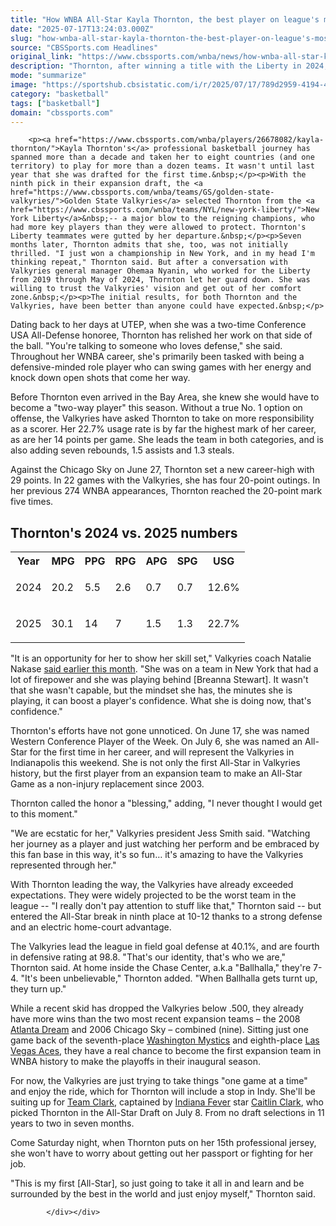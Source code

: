 ```yaml
---
title: "How WNBA All-Star Kayla Thornton, the best player on league's most surprising team, made a home with Valkyries"
date: "2025-07-17T13:24:03.000Z"
slug: "how-wnba-all-star-kayla-thornton-the-best-player-on-league's-most-surprising-team-made-a-home-with-valkyries"
source: "CBSSports.com Headlines"
original_link: "https://www.cbssports.com/wnba/news/how-wnba-all-star-kayla-thornton-the-best-player-on-leagues-most-surprising-team-made-a-home-with-valkyries/"
description: "Thornton, after winning a title with the Liberty in 2024, has been a star for the expansion team in 2025"
mode: "summarize"
image: "https://sportshub.cbsistatic.com/i/r/2025/07/17/789d2959-4194-455d-a9ae-0fb1848ed84a/thumbnail/1200x675/0e5c68ad8d38ef130f51e5331700a20d/kayla-thornton-getty.png"
category: "basketball"
tags: ["basketball"]
domain: "cbssports.com"
---
```

<div id="readability-page-1" class="page"><div>
        
        
                            
                
        <p><a href="https://www.cbssports.com/wnba/players/26678082/kayla-thornton/">Kayla Thornton's</a> professional basketball journey has spanned more than a decade and taken her to eight countries (and one territory) to play for more than a dozen teams. It wasn't until last year that she was drafted for the first time.&nbsp;</p><p>With the ninth pick in their expansion draft, the <a href="https://www.cbssports.com/wnba/teams/GS/golden-state-valkyries/">Golden State Valkyries</a> selected Thornton from the <a href="https://www.cbssports.com/wnba/teams/NYL/new-york-liberty/">New York Liberty</a>&nbsp;-- a major blow to the reigning champions, who had more key players than they were allowed to protect. Thornton's Liberty teammates were gutted by her departure.&nbsp;</p><p>Seven months later, Thornton admits that she, too, was not initially thrilled. "I just won a championship in New York, and in my head I'm thinking repeat," Thornton said. But after a conversation with Valkyries general manager Ohemaa Nyanin, who worked for the Liberty from 2019 through May of 2024, Thornton let her guard down. She was willing to trust the Valkyries' vision and get out of her comfort zone.&nbsp;</p><p>The initial results, for both Thornton and the Valkyries, have been better than anyone could have expected.&nbsp;</p>
        


<p>Dating back to her days at UTEP, when she was a two-time Conference USA All-Defense honoree, Thornton has relished her work on that side of the ball. "You're talking to someone who loves defense," she said. Throughout her WNBA career, she's primarily been tasked with being a defensive-minded role player who can swing games with her energy and knock down open shots that come her way.&nbsp;</p><p>Before Thornton even arrived in the Bay Area, she knew she would have to become a "two-way player" this season. Without a true No. 1 option on offense, the Valkyries have asked Thornton to take on more responsibility as a scorer. Her 22.7% usage rate is by far the highest mark of her career, as are her 14 points per game. She leads the team in both categories, and is also adding seven rebounds, 1.5 assists and 1.3 steals.&nbsp;</p><p>Against the Chicago Sky on June 27, Thornton set a new career-high with 29 points. In 22 games with the Valkyries, she has four 20-point outings. In her previous 274 WNBA appearances, Thornton reached the 20-point mark five times.&nbsp;</p>
        

<h2>Thornton's 2024 vs. 2025 numbers</h2><table data-title="3x7 Table"><tbody><tr><th>Year</th><th>MPG</th><th>PPG</th><th>RPG</th><th>APG</th><th>SPG</th><th>USG</th></tr><tr><td><p>2024</p></td><td><p>20.2</p></td><td><p>5.5</p></td><td><p>2.6</p></td><td><p>0.7</p></td><td><p>0.7</p></td><td><p>12.6%</p></td></tr><tr><td><p>2025</p></td><td><p>30.1</p></td><td><p>14</p></td><td><p>7</p></td><td><p>1.5</p></td><td><p>1.3</p></td><td><p>22.7%</p></td></tr></tbody></table><p>"It is an opportunity for her to show her skill set," Valkyries coach Natalie Nakase <a href="https://www.thenexthoops.com/wnba/golden-state-valkyries/kayla-thornton-golden-state-valkyries-wnba-all-star/" rel="nofollow">said earlier this month</a>. "She was on a team in New York that had a lot of firepower and she was playing behind [Breanna Stewart]. It wasn't that she wasn't capable, but the mindset she has, the minutes she is playing, it can boost a player's confidence. What she is doing now, that's confidence."</p><p>Thornton's efforts have not gone unnoticed. On June 17, she was named Western Conference Player of the Week. On July 6, she was named an All-Star for the first time in her career, and will represent the Valkyries in Indianapolis this weekend. She is not only the first All-Star in Valkyries history, but the first player from an expansion team to make an All-Star Game as a non-injury replacement since 2003.&nbsp;</p><p>Thornton called the honor a "blessing," adding, "I never thought I would get to this moment."&nbsp;</p><p>"We are ecstatic for her," Valkyries president Jess Smith said. "Watching her journey as a player and just watching her perform and be embraced by this fan base in this way, it's so fun… it's amazing to have the Valkyries represented through her."</p>
<p>With Thornton leading the way, the Valkyries have already exceeded expectations. They were widely projected to be the worst team in the league -- "I really don't pay attention to stuff like that," Thornton said -- but entered the All-Star break in ninth place at 10-12 thanks to a strong defense and an electric home-court advantage.&nbsp;</p><p>The Valkyries lead the league in field goal defense at 40.1%, and are fourth in defensive rating at 98.8. "That's our identity, that's who we are," Thornton said. At home inside the Chase Center, a.k.a "Ballhalla," they're 7-4. "It's been unbelievable," Thornton added. "When Ballhalla gets turnt up, they turn up."&nbsp;</p><p>While a recent skid has dropped the Valkyries below .500, they already have more wins than the two most recent expansion teams – the 2008 <a href="https://www.cbssports.com/wnba/teams/ATL/atlanta-dream/">Atlanta Dream</a> and 2006 Chicago Sky – combined (nine). Sitting just one game back of the seventh-place <a href="https://www.cbssports.com/wnba/teams/WAS/washington-mystics/">Washington Mystics</a> and eighth-place <a href="https://www.cbssports.com/wnba/teams/LVA/las-vegas-aces/">Las Vegas Aces</a>, they have a real chance to become the first expansion team in WNBA history to make the playoffs in their inaugural season.&nbsp;</p><p>For now, the Valkyries are just trying to take things "one game at a time" and enjoy the ride, which for Thornton will include a stop in Indy. She'll be suiting up for <a href="https://www.cbssports.com/wnba/teams/CLK/team-clark-allstars/">Team Clark</a>, captained by <a href="https://www.cbssports.com/wnba/teams/IND/indiana-fever/">Indiana Fever</a> star <a href="https://www.cbssports.com/wnba/players/29362921/caitlin-clark/">Caitlin Clark</a>, who picked Thornton in the All-Star Draft on July 8. From no draft selections in 11 years to two in seven months.&nbsp;</p><p>Come Saturday night, when Thornton puts on her 15th professional jersey, she won't have to worry about getting out her passport or fighting for her job.&nbsp;</p><p>"This is my first [All-Star], so just going to take it all in and learn and be surrounded by the best in the world and just enjoy myself," Thornton said.&nbsp;</p>


        
            </div></div>